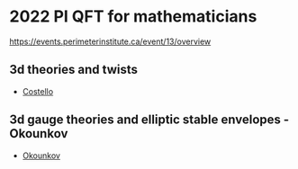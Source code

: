 # 2022 PI QFT for mathematicians

https://events.perimeterinstitute.ca/event/13/overview

## 3d theories and twists 

- [Costello](Costello.md)

## 3d gauge theories and elliptic stable envelopes - Okounkov

- [Okounkov](Okounkov.md)